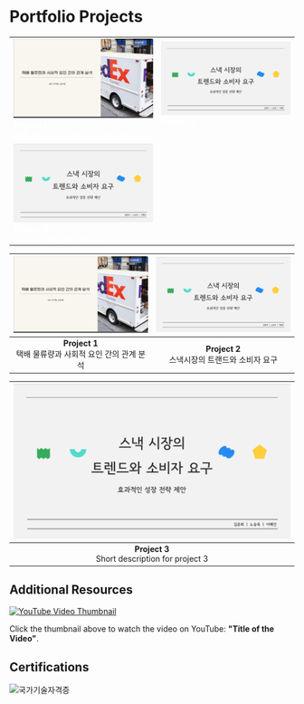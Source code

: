 # Portfolio Projects
<table>
  <tr>
    <td>
      <a href="SQL포트폴리오.pdf" style="color: white; text-decoration: none;">
        <img src="portfoilo1.png" style="width:600px;" alt="SQL 포트폴리오">
      </a>
      <br><b style="color: white;">Project 1</b><br><span style="color: white;">택배 물류량과 사회적 요인 간의 관계 분석</span>
    </td>
    <td>
      <a href="파이썬포트폴리오.pdf" style="color: white; text-decoration: none;">
        <img src="portfoilo2.png" style="width:600px;" alt="파이썬 데이터 분석 포트폴리오">
      </a>
      <br><b style="color: white;">Project 2</b><br><span style="color: white;">스낵시장의 트렌드와 소비자 요구</span>
    </td>
  </tr>
  <tr>
    <td>
      <a href="파이썬딥러닝포트폴리오.pdf" style="color: white; text-decoration: none;">
        <img src="portfoilo2.png" style="width:600px;" alt="파이썬 딥러닝 포트폴리오">
      </a>
      <br><b style="color: white;">Project 3</b><br><span style="color: white;">Short description for project 3</span>
    </td>
  </tr>
</table>

| [![SQL 포트폴리오](portfoilo1.png)](SQL포트폴리오.pdf) | [![파이썬 데이터 분석 포트폴리오](portfoilo2.png)](파이썬포트폴리오.pdf) |
|:---------------------------------------:|:---------------------------------------:|
| **Project 1**<br> 택배 물류량과 사회적 요인 간의 관계 분석 | **Project 2**<br>스낵시장의 트랜드와 소비자 요구 |

| [![파이썬 딥러닝 포트폴리오](portfoilo2.png)](파이썬딥러닝포트폴리오.pdf) |
|:---------------------------------------:|
| **Project 3**<br>Short description for project 3 |

## Additional Resources

[![YouTube Video Thumbnail](https://img.youtube.com/vi/VYIz3FiTFKQ/0.jpg)](https://www.youtube.com/watch?v=VYIz3FiTFKQ)

Click the thumbnail above to watch the video on YouTube: **"Title of the Video"**.

## Certifications

![국가기술자격증](자격증1.png)
